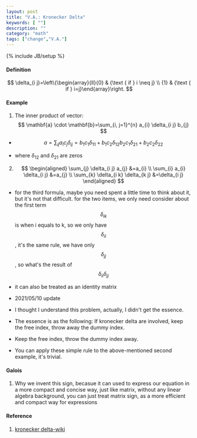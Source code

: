 ```yaml
---
layout: post
title: "V.A.: Kronecker Delta"
keywords: [ ""]
description: ""
category: "math"
tags: ["change","V.A."]
---
```

{% include JB/setup %}

#### Definition 
$$
\delta_{i j}=\left\{\begin{array}{ll}{0} & {\text { if } i \neq j} \\ {1} &
{\text { if } i=j}\end{array}\right.
$$

#### Example 
1. The inner product of vector: $$ \mathbf{a} \cdot \mathbf{b}=\sum_{i,
   j=1}^{n} a_{i} \delta_{i j} b_{j} $$
- $$ a=\sum_{i j} a_{i} c_{j} \delta_{i j}=b_1 c_1 \delta_{11}+b_1 c_2
  \delta_{12} b_2 c_1 \delta_{21}+b_2 c_2 \delta_{22} $$ 

- where $\delta_{12}$ and $\delta_{21}$ are zeros



2. $$ \begin{aligned} \sum_{j} \delta_{i j} a_{j} &=a_{i} \\ \sum_{i} a_{i}
   \delta_{i j} &=a_{j} \\ \sum_{k} \delta_{i k} \delta_{k j} &=\delta_{i j}
   \end{aligned} $$
- for the third formula, maybe you need spent a little time to think about it,
  but it's not that difficult. for the two items, we only need consider about
  the first term $$\delta_{i k}$$ is when i equals to k, so we only have
  $$\delta_{i i}$$, it's the same rule, we have only $$\delta_{j j}$$, so what's
  the result of $$
  \delta_{i i} \delta_{j j}
  $$
- it can also be treated as an identity matrix

- 2021/05/10 update
- I thought I understand this problem, actually, I didn't get the essence.
- The essence is as the following: If kronecker delta are involved, keep the
  free index, throw away the dummy index.
- Keep the free index, throw the dummy index away.
- You can apply these simple rule to the above-mentioned second example, it's trivial.





#### Galois
1. Why we invent this sign, becasue it can used to express our equation in a
   more compact and concise way, just like matrix, without any linear algebra
   background, you can just treat matrix sign, as a more efficient and compact
   way for expressions

#### Reference
1. [kronecker delta-wiki](https://en.wikipedia.org/wiki/Kronecker_delta#Definitions_of_the_generalized_Kronecker_delta)
